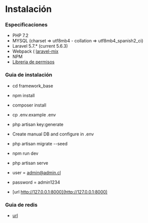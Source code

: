 # Instalación #


### Especificaciones ###

* PHP 7.2
* MYSQL (charset => utf8mb4 - collation => utf8mb4_spanish2_ci)
* Laravel 5.7.* (current 5.6.3)
* Webpack ( [laravel-mix](https://laravel.com/docs/5.7/mix)
* NPM
* [Libreria de permisos](https://github.com/spatie/laravel-permission)

### Guia de instalación ###

* cd framework_base
* npm install
* composer install
* cp .env.example .env
* php artisan key:generate

* Create manual DB and configure in .env

* php artisan migrate --seed
* npm run dev
* php artisan serve
* user = admin@admin.cl
* password = admin1234

* [url http://127.0.0.1:8000](http://127.0.0.1:8000)


### Guia de redis ###
* [url](https://redis.io/topics/quickstart)
